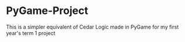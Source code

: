 # PyGame-Project
This is a simpler equivalent of Cedar Logic made in PyGame for my first year's term 1 project
